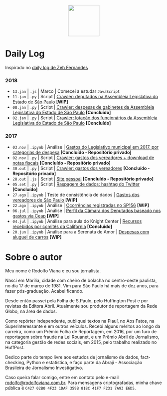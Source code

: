 <p align="center"><img src="http://simpleicon.com/wp-content/uploads/Calendar-1.png" alt="" width="100" /></p>

# Daily Log

Inspirado no [daily log de Zeh Fernandes](https://github.com/zehfernandes/dailylog/)

### 2018

* `13.jan` | `.js` | Marco | Comecei a estudar `JavaScript`
* `11.jan` | `.py` | Script | [Crawler: deputados na Assembleia Legislativa do Estado de São Paulo](https://github.com/rodolfo-viana/dailylog/blob/master/2018/scraper_alesp_gastos_gabinetes.py) **[WIP]**
* `08.jan` | `.py` | Script | [Crawler: despesas de gabinetes da Assembleia Legislativa do Estado de São Paulo](https://github.com/rodolfo-viana/dailylog/blob/master/2018/scraper_alesp_gastos_gabinetes.py) **[Concluído]**
* `02.jan` | `.py` | Script | [Crawler: lotação dos funcionários da Assembleia Legislativa do Estado de São Paulo](https://github.com/rodolfo-viana/dailylog/blob/master/2018/scraper_alesp_funcionarios.py) **[Concluído]**

### 2017

* `03.nov` | `.ipynb` | Análise | [Gastos do Legislativo municipal em 2017, por categorias de despesa](https://github.com/rodolfo-viana/globo/blob/master/analises/porcentagem_gastos_vereadores_sp.ipynb) **[Concluído - Repositório privado]**
* `02.nov` | `.py` | Script | [Crawler: gastos dos vereadores + download de notas fiscais](https://github.com/rodolfo-viana/globo/blob/master/scripts/crawler-gastos-camara-sp/vereadores_sp_gastos_v2.py) **[Concluído - Repositório privado]**
* `30.out` | `.py` | Script | [Crawler: gastos dos vereadores](https://github.com/rodolfo-viana/globo/blob/master/scripts/crawler-gastos-camara-sp/vereadores_sp_gastos_v1.py) **[Concluído - Repositório privado]**
* `28.out` | `.js` | Script | [Site pessoal](https://github.com/rodolfo-viana/rodolfo-viana.github.io) **[Concluído - Repositório privado]**
* `05.set` | `.py` | Script | [Raspagem de dados: hashtag do Twitter](https://github.com/rodolfo-viana/dailylog/blob/master/2017/2017-09-05-rodolfoviana-scraping-hashtag-on-twitter.py) **[Concluído]**
* `27.ago` | `.ipynb` | Teste de consistência de dados | [Gastos dos vereadores de São Paulo](https://github.com/rodolfo-viana/dailylog/blob/master/2017/2017-08-27-rodolfoviana-sao-paulo-city-council-expenses.ipynb) **[WIP]**
* `22.ago` | `.ipynb` | Análise | [Ocorrências registradas no SP156](https://github.com/rodolfo-viana/dailylog/blob/master/2017/2017-08-22-rodolfoviana-atendimentos-sp156.ipynb) **[WIP]**
* `06.jul` | `.ipynb` | Análise | [Perfil da Câmara dos Deputados baseado nos gastos via Ceap](https://github.com/rodolfo-viana/dailylog/blob/master/2017/2017-07-06-rodolfoviana-profile-on-congresspersons.ipynb) **[WIP]**
* `04.jul` | `.ipynb` | Análise para aula do Knight Center | [Recursos recebidos por comitês da Califórnia](https://github.com/rodolfo-viana/dailylog/blob/master/2017/2017-07-04-rodolfoviana-supporting-vs-opposing.ipynb) **[Concluído]**
* `20.jun` | `.ipynb` | Análise para a Serenata de Amor | [Despesas com aluguel de carros](https://github.com/rodolfo-viana/dailylog/blob/master/2017/2017-06-20-rodolfoviana-expenses-on-car-rental.ipynb) **[WIP]**

# Sobre o autor

Meu nome é Rodolfo Viana e eu sou jornalista.

Nasci em Marília, cidade com cheiro de bolacha no centro-oeste paulista, no dia 17 de março de 1981. Vim para São Paulo há mais de dez anos, para fazer pós-graduação. Acabei ficando.

Desde então passei pela Folha de S.Paulo, pelo Huffington Post e por revistas da Editora Abril. Atualmente sou produtor de reportagem da Rede Globo, na área de dados. 

Como repórter independente, publiquei textos na Piauí, no Aos Fatos, na Superinteressante e em outros veículos. Recebi alguns méritos ao longo da carreira, como um Prêmio Folha de Reportagem, em 2016, por um furo de reportagem sobre fraude na Lei Rouanet, e um Prêmio Abril de Jornalismo, na categoria gestão de redes sociais, em 2015, pelo trabalho realizado no HuffPost.

Dedico parte do tempo livre aos estudos de jornalismo de dados, fact-checking, Python e estatística, e faço parte da Abraji - Associação Brasileira de Jornalismo Investigativo.

Caso queira falar comigo, entre em contato pelo e-mail rodolfo@rodolfoviana.com.br. Para mensagens criptografadas, minha chave pública é `C427 02B0 4F23 1DAF 359B 818C 41F7 F231 7A93 E6D5`.
